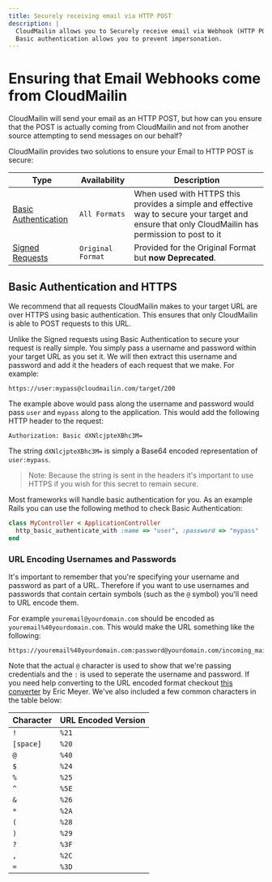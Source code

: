 ```yaml
---
title: Securely receiving email via HTTP POST
description: |
  CloudMailin allows you to Securely receive email via Webhook (HTTP POST)
  Basic authentication allows you to prevent impersonation.
---
```


# Ensuring that Email Webhooks come from CloudMailin

CloudMailin will send your email as an HTTP POST, but how can you ensure that
the POST is actually coming from CloudMailin and not from another source
attempting to send messages on our behalf?

CloudMailin provides two solutions to ensure your Email to HTTP POST is secure:

| Type                   | Availability      | Description                     |
|------------------------|-------------------|---------------------------------|
| [Basic Authentication] | `All Formats`     | When used with HTTPS this provides a simple and effective way to secure your target and ensure that only CloudMailin has permission to post to it
| [Signed Requests]      | `Original Format` | Provided for the Original Format but **now Deprecated**.

[Basic Authentication]: #basic-authentication-and-https
[Signed Requests]: /receiving_email/signed_http_requests/

## Basic Authentication and HTTPS

We recommend that all requests CloudMailin makes to your target URL are over
HTTPS using basic authentication. This ensures that only CloudMailin is able to
POST requests to this URL.

Unlike the Signed requests using Basic Authentication to secure your request is really simple. You simply pass a username and password within your target URL as you set it. We will then extract this username and password and add it the headers of each request that we make. For example:

```
https://user:mypass@cloudmailin.com/target/200
```

The example above would pass along the username and password would pass `user` and `mypass` along to the application. This would add the following HTTP header to the request:

```
Authorization: Basic dXNlcjpteXBhc3M=
```

The string `dXNlcjpteXBhc3M=` is simply a Base64 encoded representation of `user:mypass`.

> Note: Because the string is sent in the headers it's important to use HTTPS if you wish for
> this secret to remain secure.

Most frameworks will handle basic authentication for you.
As an example Rails you can use the following method to check Basic Authentication:

```ruby
class MyController < ApplicationController
  http_basic_authenticate_with :name => "user", :password => "mypass"
end
```


### URL Encoding Usernames and Passwords

It's important to remember that you're specifying your username and password as part of a URL. Therefore if you want to use usernames and passwords that contain certain symbols (such as the `@` symbol) you'll need to URL encode them.

For example `youremail@yourdomain.com` should be encoded as `youremail%40yourdomain.com`. This would make the URL something like the following:

```
https://youremail%40yourdomain.com:password@yourdomain.com/incoming_mails/
```

Note that the actual `@` character is used to show that we're passing credentials and the `:` is used to seperate the username and password. If you need help converting to the URL encoded format checkout [this converter](http://meyerweb.com/eric/tools/dencoder/) by Eric Meyer. We've also included a few common characters in the table below:

| Character | URL Encoded Version |
|-----------|---------------------|
| `!`       | `%21`               |
| `[space]` | `%20`               |
| `@`       | `%40`               |
| `$`       | `%24`               |
| `%`       | `%25`               |
| `^`       | `%5E`               |
| `&`       | `%26`               |
| `*`       | `%2A`               |
| `(`       | `%28`               |
| `)`       | `%29`               |
| `?`       | `%3F`               |
| `,`       | `%2C`               |
| `=`       | `%3D`               |
